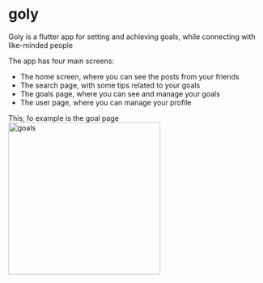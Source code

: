 # goly

Goly is a flutter app for setting and achieving goals, while connecting with like-minded people

The app has four main screens:<br>
- The home screen, where you can see the posts from your friends <br>
- The search page, with some tips related to your goals <br>
- The goals page, where you can see and manage your goals <br>
- The user page, where you can manage your profile <br>

This, fo example is the goal page <br>
<img width="300" alt="goals" src="https://user-images.githubusercontent.com/96247758/224573896-56ceae72-3779-4cf9-aab3-b9cdc771574e.png">
